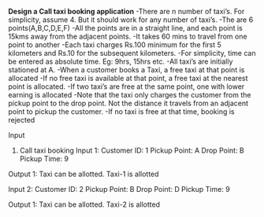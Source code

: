  **Design a Call taxi booking application**
-There are n number of taxi’s. For simplicity, assume 4. But it should work for any number of taxi’s.
-The are 6 points(A,B,C,D,E,F)
-All the points are in a straight line, and each point is 15kms away from the adjacent points.
-It takes 60 mins to travel from one point to another
-Each taxi charges Rs.100 minimum for the first 5 kilometers and Rs.10 for the subsequent kilometers.
-For simplicity, time can be entered as absolute time. Eg: 9hrs, 15hrs etc.
-All taxi’s are initially stationed at A.
-When a customer books a Taxi, a free taxi at that point is allocated
-If no free taxi is available at that point, a free taxi at the nearest point is allocated.
-If two taxi’s are free at the same point, one with lower earning is allocated
-Note that the taxi only charges the customer from the pickup point to the drop point. Not the distance it travels from an adjacent point to pickup the customer.
-If no taxi is free at that time, booking is rejected


Input
1)    Call taxi booking
Input 1:
Customer ID: 1
Pickup Point: A
Drop Point: B
Pickup Time: 9

Output 1:
Taxi can be allotted.
Taxi-1 is allotted

Input 2:
Customer ID: 2
Pickup Point: B
Drop Point: D
Pickup Time: 9

Output 1:
Taxi can be allotted.
Taxi-2 is allotted
